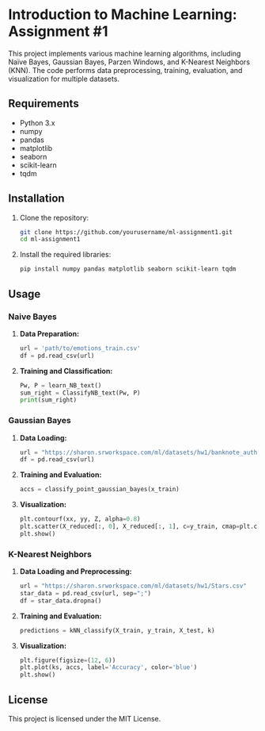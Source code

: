 # Introduction to Machine Learning: Assignment #1

This project implements various machine learning algorithms, including Naïve Bayes, Gaussian Bayes, Parzen Windows, and K-Nearest Neighbors (KNN). The code performs data preprocessing, training, evaluation, and visualization for multiple datasets.

## Requirements

- Python 3.x
- numpy
- pandas
- matplotlib
- seaborn
- scikit-learn
- tqdm

## Installation

1. Clone the repository:
    ```sh
    git clone https://github.com/yourusername/ml-assignment1.git
    cd ml-assignment1
    ```

2. Install the required libraries:
    ```sh
    pip install numpy pandas matplotlib seaborn scikit-learn tqdm
    ```

## Usage

### Naive Bayes

1. **Data Preparation:**
    ```python
    url = 'path/to/emotions_train.csv'
    df = pd.read_csv(url)
    ```

2. **Training and Classification:**
    ```python
    Pw, P = learn_NB_text()
    sum_right = ClassifyNB_text(Pw, P)
    print(sum_right)
    ```

### Gaussian Bayes

1. **Data Loading:**
    ```python
    url = "https://sharon.srworkspace.com/ml/datasets/hw1/banknote_authentication.csv"
    df = pd.read_csv(url)
    ```

2. **Training and Evaluation:**
    ```python
    accs = classify_point_gaussian_bayes(x_train)
    ```

3. **Visualization:**
    ```python
    plt.contourf(xx, yy, Z, alpha=0.8)
    plt.scatter(X_reduced[:, 0], X_reduced[:, 1], c=y_train, cmap=plt.cm.RdYlBu)
    plt.show()
    ```

### K-Nearest Neighbors

1. **Data Loading and Preprocessing:**
    ```python
    url = "https://sharon.srworkspace.com/ml/datasets/hw1/Stars.csv"
    star_data = pd.read_csv(url, sep=";")
    df = star_data.dropna()
    ```

2. **Training and Evaluation:**
    ```python
    predictions = kNN_classify(X_train, y_train, X_test, k)
    ```

3. **Visualization:**
    ```python
    plt.figure(figsize=(12, 6))
    plt.plot(ks, accs, label='Accuracy', color='blue')
    plt.show()
    ```

## License

This project is licensed under the MIT License.
